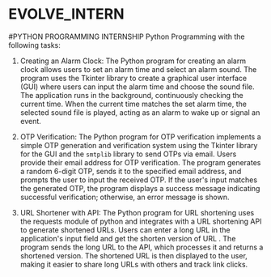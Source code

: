 # EVOLVE_INTERN
#PYTHON PROGRAMMING INTERNSHIP
Python Programming with the following tasks:

1) Creating an Alarm Clock:
   The Python program for creating an alarm clock allows users to set an alarm time and select an alarm sound. The program uses the Tkinter library to create a graphical user interface (GUI) where users can input the alarm time and choose the sound file. The application runs in the background, continuously checking the current time. When the current time matches the set alarm time, the selected sound file is played, acting as an alarm to wake up or signal an event.

2) OTP Verification:
   The Python program for OTP verification implements a simple OTP generation and verification system using the Tkinter library for the GUI and the `smtplib` library to send OTPs via email. Users provide their email address for OTP verification. The program generates a random 6-digit OTP, sends it to the specified email address, and prompts the user to input the received OTP. If the user's input matches the generated OTP, the program displays a success message indicating successful verification; otherwise, an error message is shown.

3) URL Shortener with API:
   The Python program for URL shortening uses the requests module of python  and integrates with a URL shortening API to generate shortened URLs. Users can enter a long URL in the application's input field and get the shorten version of URL . The program sends the long URL to the API, which processes it and returns a shortened version. The shortened URL is then displayed to the user, making it easier to share long URLs with others and track link clicks.
